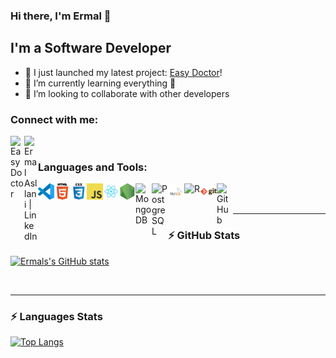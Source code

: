 ### Hi there, I'm Ermal 👋

<!--
**Ermal-code/Ermal-code** is a ✨ _special_ ✨ repository because its `README.md` (this file) appears on your GitHub profile.

Here are some ideas to get you started:

- 🔭 I’m currently working on ...
- 🌱 I’m currently learning ...
- 👯 I’m looking to collaborate on ...
- 🤔 I’m looking for help with ...
- 💬 Ask me about ...
- 📫 How to reach me: ...
- 😄 Pronouns: ...
- ⚡ Fun fact: ...
-->

## I'm a Software Developer

- 🔭 I just launched my latest project: [Easy Doctor][project]!
- 🌱 I’m currently learning everything 🤣
- 👯 I’m looking to collaborate with other developers


### Connect with me:

[<img align="left" alt="Easy Doctor" width="22px" src="https://cdn2.iconfinder.com/data/icons/basic-thin-line-color/21/18-512.png" />][website]
[<img align="left" alt="Ermal Asllani | LinkedIn" width="22px" src="https://ricardoreadingmouse.com.au/wp-content/uploads/2018/04/linkedin-logo-copy.png" />][linkedin]

<br />

### Languages and Tools:

<img align="left" alt="Visual Studio Code" width="26px" src="https://raw.githubusercontent.com/github/explore/80688e429a7d4ef2fca1e82350fe8e3517d3494d/topics/visual-studio-code/visual-studio-code.png" />
<img align="left" alt="HTML5" width="26px" src="https://raw.githubusercontent.com/github/explore/80688e429a7d4ef2fca1e82350fe8e3517d3494d/topics/html/html.png" />
<img align="left" alt="CSS3" width="26px" src="https://raw.githubusercontent.com/github/explore/80688e429a7d4ef2fca1e82350fe8e3517d3494d/topics/css/css.png" />

<img align="left" alt="JavaScript" width="26px" src="https://raw.githubusercontent.com/github/explore/80688e429a7d4ef2fca1e82350fe8e3517d3494d/topics/javascript/javascript.png" />
<img align="left" alt="React" width="26px" src="https://raw.githubusercontent.com/github/explore/80688e429a7d4ef2fca1e82350fe8e3517d3494d/topics/react/react.png" />
<img align="left" alt="Node.js" width="26px" src="https://raw.githubusercontent.com/github/explore/80688e429a7d4ef2fca1e82350fe8e3517d3494d/topics/nodejs/nodejs.png" />
<img align="left" alt="MongoDB" width="26px" src="https://img.icons8.com/color/452/mongodb.png" />
<img align="left" alt="PostgreSQL" width="26px" src="https://upload.wikimedia.org/wikipedia/commons/2/29/Postgresql_elephant.svg" />
<img align="left" alt="MySQL" width="26px" src="https://raw.githubusercontent.com/github/explore/80688e429a7d4ef2fca1e82350fe8e3517d3494d/topics/mysql/mysql.png" />
<img align="left" alt="R" width="26px" src="https://cran.r-project.org/Rlogo.svg" />
<img align="left" alt="Git" width="26px" src="https://raw.githubusercontent.com/github/explore/80688e429a7d4ef2fca1e82350fe8e3517d3494d/topics/git/git.png" />
<img align="left" alt="GitHub" width="26px" src="https://icon-library.com/images/github-icon-white/github-icon-white-5.jpg" />

<br />
<br />

---

### :zap: GitHub Stats

[![Ermals's GitHub stats](https://github-readme-stats.vercel.app/api?username=Ermal-code&show_icons=true&hide_border=true&theme=radical&count_private=true)](https://github.com/Ermal-code/github-readme-stats)

<br/>

---

### :zap: Languages Stats

[![Top Langs](https://github-readme-stats.vercel.app/api/top-langs/?username=Ermal-code&theme=radical&hide_border=true&count_private=true&langs_count=10)](https://github.com/Ermal-code/github-readme-stats)

[website]: https://ermal-asllani.vercel.app/
[project]: https://easy-doctor.vercel.app/
[linkedin]: https://www.linkedin.com/in/ermal-asllani/
